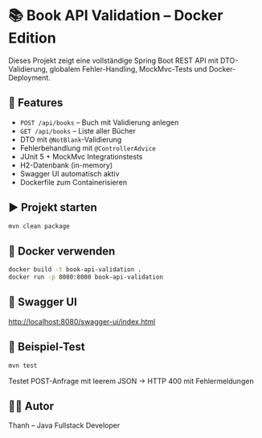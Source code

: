 # 📚 Book API Validation – Docker Edition

Dieses Projekt zeigt eine vollständige Spring Boot REST API mit DTO-Validierung, globalem Fehler-Handling, MockMvc-Tests und Docker-Deployment.

## 🚀 Features

- `POST /api/books` – Buch mit Validierung anlegen
- `GET /api/books` – Liste aller Bücher
- DTO mit `@NotBlank`-Validierung
- Fehlerbehandlung mit `@ControllerAdvice`
- JUnit 5 + MockMvc Integrationstests
- H2-Datenbank (in-memory)
- Swagger UI automatisch aktiv
- Dockerfile zum Containerisieren

## ▶️ Projekt starten

```bash
mvn clean package


```

## 🐳 Docker verwenden

```bash
docker build -t book-api-validation .
docker run -p 8080:8080 book-api-validation
```

## 📘 Swagger UI

[http://localhost:8080/swagger-ui/index.html](http://localhost:8080/swagger-ui/index.html)

## 🧪 Beispiel-Test

```bash
mvn test
```

Testet POST-Anfrage mit leerem JSON → HTTP 400 mit Fehlermeldungen

## 🧑‍💻 Autor

Thanh – Java Fullstack Developer
